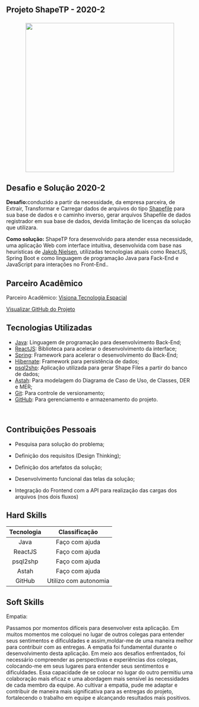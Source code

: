 ## Projeto ShapeTP - 2020-2	

<div align=center>
 <h3></h3>
  <img src="https://github.com/drosan19/Portfolio/assets/130381620/91032694-2c21-43ea-97d9-c621e613540b" width=400 alt="" />
 </div>

## Desafio e Solução 2020-2
<b> Desafio:</b>conduzido a partir da necessidade, da empresa parceira, de Extrair, Transformar e Carregar dados de arquivos do tipo [Shapefile](https://pt.wikipedia.org/wiki/Shapefile) para sua base de dados e o caminho inverso, gerar arquivos Shapefile de dados registrador em sua base de dados, devida limitação de licenças da solução que utilizara.

<b>Como solução:</b> ​ShapeTP fora desenvolvido para atender essa necessidade, uma aplicação Web com interface intuitiva, desenvolvida com base nas heurísticas de [Jakob Nielsen](https://www.nngroup.com/people/jakob-nielsen/), utilizadas tecnologias atuais como ReactJS, Spring Boot e como linguagem de programação Java para Fack-End e JavaScript para interações no Front-End..

## Parceiro Acadêmico
Parceiro Acadêmico: [Visiona Tecnologia Espacial](https://visionaespacial.com.br/)

[Visualizar GitHub do Projeto](https://github.com/WeDias/ShapeTP)

## Tecnologias Utilizadas
- [Java](https://www.java.com/pt-BR/): Linguagem de programação para desenvolvimento Back-End;	
- [ReactJS](https://reactjs.org/): Biblioteca para acelerar o desenvolvimento da interface;	
- [Spring](https://spring.io/): Framework para acelerar o desenvolvimento do Back-End;	
- [Hibernate](https://hibernate.org/): Framework para persistência de dados;
- [psql2shp](https://postgis.net/): Aplicação utilizada para gerar Shape Files a partir do banco de dados;	
- [Astah](https://astah.net/): Para modelagem do Diagrama de Caso de Uso, de Classes, DER e MER;	
- [Git](https://git-scm.com/): Para controle de versionamento;	
- [GitHub](https://github.com/): Para gerenciamento e armazenamento do projeto.	

<br> 

## Contribuições Pessoais

- Pesquisa para solução do problema;

- Definição dos requisitos (Design Thinking);
  
- Definição dos artefatos da solução;

- Desenvolvimento funcional das telas da solução;

- Integração do Frontend com a API para realização das cargas dos arquivos (nos dois fluxos)


## Hard Skills

|      Tecnologia      |   Classificação   |
| :------------------: | :---------------: |
|         Java         |  Faço com ajuda   |
|       ReactJS        |  Faço com ajuda   |
|       psql2shp       |  Faço com ajuda   |
|        Astah         |  Faço com ajuda   |
|        GitHub        | Utilizo com autonomia |

## Soft Skills

Empatia:

Passamos por momentos difíceis para desenvolver esta aplicação.
Em muitos momentos me coloquei no lugar de outros colegas para entender
seus sentimentos e dificuldades e assim,moldar-me de uma maneira melhor para contribuir com as entregas.
A empatia foi fundamental durante o desenvolvimento desta aplicação. Em meio aos desafios enfrentados, foi necessário compreender as perspectivas e experiências dos colegas, colocando-me em seus lugares para entender seus sentimentos e dificuldades. Essa capacidade de se colocar no lugar do outro permitiu uma colaboração mais eficaz e uma abordagem mais sensível às necessidades de cada membro da equipe. Ao cultivar a empatia, pude me adaptar e contribuir de maneira mais significativa para as entregas do projeto, fortalecendo o trabalho em equipe e alcançando resultados mais positivos.